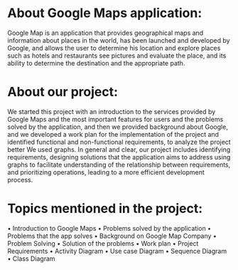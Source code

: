 # About Google Maps application:
Google Map is an application that provides geographical maps and information about places in the world, has been launched and developed by Google, and allows the user to determine his location and explore places such as hotels and restaurants see pictures and evaluate the place, and its ability to determine the destination and the appropriate path.

# About our project:
We started this project with an introduction to the services provided by Google Maps and the most important features for users and the problems solved by the application, and then we provided background about Google, and we developed a work plan for the implementation of the project and identified functional and non-functional requirements, to analyze the project better We used graphs. 
In general and clear, our project includes identifying requirements, designing solutions that the application aims to address using graphs to facilitate understanding of the relationship between requirements, and prioritizing operations, leading to a more efficient development process.

# Topics mentioned in the project:
•	Introduction to Google Maps
•	Problems solved by the application
•	Problems that the app solves
•	Background on Google Map Company
•	Problem Solving
•	Solution of the problems
•	Work plan
•	Project Requirements
•	Activity Diagram
•	Use case Diagram
•	Sequence Diagram
•	Class Diagram
